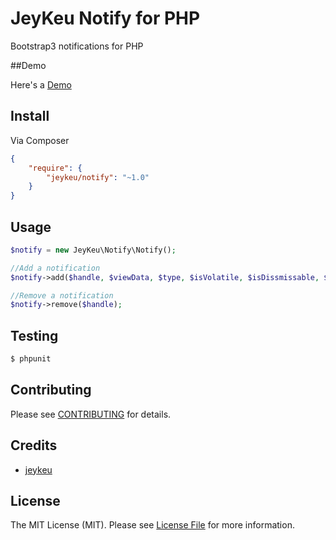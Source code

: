 # JeyKeu Notify for PHP

Bootstrap3 notifications for PHP

##Demo

Here's a [Demo](http://notify.junaidqadir.com/)

## Install

Via Composer

``` json
{
    "require": {
        "jeykeu/notify": "~1.0"
    }
}
```


## Usage

``` php
$notify = new JeyKeu\Notify\Notify();

//Add a notification
$notify->add($handle, $viewData, $type, $isVolatile, $isDissmissable, $excludePages);

//Remove a notification
$notify->remove($handle);

```


## Testing

``` bash
$ phpunit
```


## Contributing

Please see [CONTRIBUTING](https://github.com/jeykeu/notify/blob/master/CONTRIBUTING.md) for details.


## Credits

- [jeykeu](https://github.com/jeykeu)


## License

The MIT License (MIT). Please see [License File](https://github.com/jeykeu/notify/blob/master/LICENSE) for more information.
